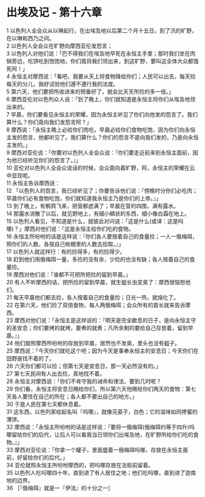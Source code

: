 # 出埃及记 - 第十六章
  
 1 以色列人全会众从以琳起行，在出埃及地以后第二个月十五日，到了汛的旷野，在以琳和西乃之间。  
 2 以色列人全会众在旷野向摩西亚伦发怨言；  
 3 以色列人对他们说：「巴不得我们在埃及地早死在永恒主手里；那时我们坐在肉锅旁边，吃饼吃到饱饱地，你们竟将我们领出来，到这旷野，要叫这全体大众都饿死阿！」  
 4 永恒主对摩西说：「看吧，我要从天上将食物降给你们；人民可以出去，每天捡每天的分儿，我好试验他们遵不遵行我的法度。  
 5 第六天，他们要把所收进来的预备好了，就会比天天所捡的多一倍。」  
 6 摩西亚伦对以色列众人说：「到了晚上，你们就知道是永恒主将你们从埃及地领出来的。  
 7 早晨，你们要看见永恒主的荣耀，因为永恒主听见了你们向他发的怨言了。我们算什么？你们竟向我们发怨言阿？」  
 8 摩西说：「永恒主晚上必给你们肉吃，早晨必给你们食物吃饱，因为你们向永恒主发的怨言，他都听见了。我们算什么？你们的怨言不是向我们发的，乃是向永恒主发的。」  
 9 摩西对亚伦说：「你要对以色列人全会众说：『你们要走近前来到永恒主面前，因为他已经听见你们的怨言了。』」  
 10 亚伦对以色列人全会众说话的时候，会众面向着旷野，阿，永恒主的荣耀在云中显现呢。  
 11 永恒主告诉摩西说：  
 12 「以色列人的怨言，我已经听见了；你要告诉他们说：『傍晚时分你们必吃肉；早晨你们必有食物吃饱，你们就知道我永恒主乃是你们的上帝。』」  
 13 到了晚上，有鹌鹑飞来，把营都遮满了；早晨在营的四围，满有露水。  
 14 那露水消散了以后，就见野地上，有细小鳞状的东西，细小像白霜在地上。  
 15 以色列人看见，不知道是什么，就彼此对问说：「这是什么(或译：这是吗哪)？」摩西对他们说：「这是永恒主给你们吃的食物。  
 16 永恒主所吩咐的话是这样说：『你们各人要按着自己的食量捡；一人一俄梅珥，照你们的人数，各按自己帐棚里的人数去拾取。』」  
 17 以色列人就这样行：有的捡得多，有的捡得少。  
 18 赶到他们用俄梅珥一量，多捡的没有余，少捡的也没有缺；各人按着自己的食量捡。  
 19 摩西对他们说：「谁都不可把所把捡的留到早晨。」  
 20 有人不听摩西的话，把所捡的留到早晨，就生蛆长虫变臭了：摩西很恼怒他们。  
 21 每天早晨他们都去捡，各人按着自己的食量捡；日光一热，就熔化了。  
 22 在第六天，他们捡了双倍食物，每人两俄梅珥；会众所有的首长就来告诉摩西。  
 23 摩西对他们说：「永恒主是这样说的：『明天是完全歇息的日子，是向永恒主守的圣安息；你们要烤的就烤，要煮的就煮；凡所余剩的要给自己存放着，留到早晨。』」  
 24 他们就照摩西所吩咐的存放到早晨，居然也不发臭，里头也没有蛆子。  
 25 摩西说：「今天你们就吃这个吧；因为今天是事奉永恒主的安息日；今天你们在田野是找不着的了。  
 26 六天你们都可以捡；但第七天是安息日，那一天必然没有的。」  
 27 第七天民间有人出去捡，真地找不着。  
 28 永恒主对摩西说：「你们不肯守我的诫命和律法，要到几时呢？  
 29 你们看，永恒主将安息日赐给你们，所以第六天他赐给你们两天的食物：第七天各人要住在自己的所在；各人都不要出自己的地方。」  
 30 于是人民在第七天都休息着。  
 31 这东西，以色列家给起名叫『吗哪』，就像芫荽子，白色；它的滋味如同搀蜜的薄饼。  
 32 摩西说：「永恒主所吩咐的话是这样说：『要将一俄梅珥(俄梅珥约等于四升)吗哪留给你们的后代，让后人可以看我当日领你们出埃及地，在旷野所给你们吃的食物。』」  
 33 摩西对亚伦说：「你拿一个罐子，里面盛着一俄梅珥吗哪，存放在永恒主面前，好留给你们的后代。」  
 34 亚伦就照永恒主所吩咐摩西的，把吗哪存放在法柜前留着。  
 35 以色列人吃吗哪四十年，直到进了有人居住之地；他们吃吗哪，直到进了迦南地的边界。  
 36 ［『俄梅珥』就是一『伊法』的十分之一］